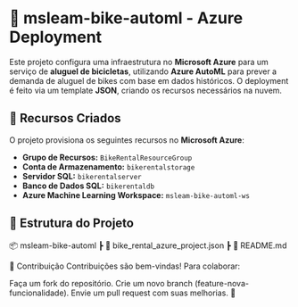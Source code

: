 # 🚴 msleam-bike-automl - Azure Deployment

Este projeto configura uma infraestrutura no **Microsoft Azure** para um serviço de **aluguel de bicicletas**, utilizando **Azure AutoML** para prever a demanda de aluguel de bikes com base em dados históricos. O deployment é feito via um template **JSON**, criando os recursos necessários na nuvem.

## 📌 Recursos Criados

O projeto provisiona os seguintes recursos no **Microsoft Azure**:

- **Grupo de Recursos:** `BikeRentalResourceGroup`
- **Conta de Armazenamento:** `bikerentalstorage`
- **Servidor SQL:** `bikerentalserver`
- **Banco de Dados SQL:** `bikerentaldb`
- **Azure Machine Learning Workspace:** `msleam-bike-automl-ws`

## 📂 Estrutura do Projeto

📦 msleam-bike-automl ┣ 📜 bike_rental_azure_project.json ┣ 📜 README.md

📢 Contribuição
Contribuições são bem-vindas! Para colaborar:

Faça um fork do repositório.
Crie um novo branch (feature-nova-funcionalidade).
Envie um pull request com suas melhorias. 🚀
